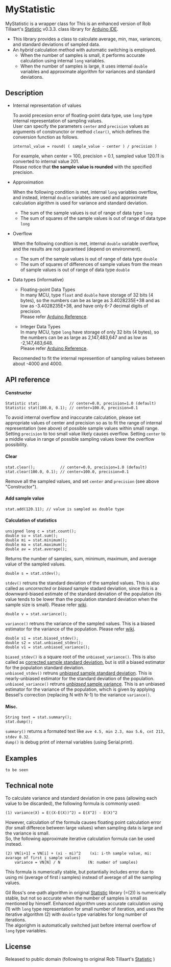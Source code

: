MyStatistic
===========

MyStatistic is a wrapper class for 
This is an enhanced version of Rob Tillaart's [Statistic](https://github.com/RobTillaart/Arduino/tree/master/libraries/Statistic) v0.3.3.
class library for [Arduino IDE](https://www.arduino.cc/).  
* This library provides a class to calculate average, min, max, variances, and standard deviations of sampled data.
* An *hybrid* calculation method with automatic switching is employed.  
   * When the number of samples is small, it performs accurate calculation using internal `long` variables.
   * When the number of samples is large, it uses internal `double` variables 
     and approximate algorithm for variances and standard deviations.

## Description

* Internal representation of values

  To avoid precesion error of floating-point data type, use `long` type internal representation of sampling values.  
  User can specify the parameters `center` and `precision` values as arguments of construnctor or method `clear()`,
  which defines the conversion function as follows.
  
  ```
  internal_value = round( ( sample_value - center ) / precision )
  ```

  For example, when center = 100, precision = 0.1, sampled value 120.11 is converted to internal value 201.  
  Please notice that **the sample value is rounded** with the specified precision.

* Approximation

  When the following condition is met, internal `long` variables overflow, 
  and instead, internal `double` variables are used and approximate calculation algrithm is used for variance and standard deviation.

    * The sum of the sample values is out of range of data type `long`
    * The sum of squares of the sample values is out of range of data type `long`

* Overflow

  When the following condtion is met, internal `double` variable overflow, and the results are not guaranteed (depend on environment).

    * The sum of the sample values is out of range of data type `double`
    * The sum of squares of differences of sample values from the mean of sample values is out of range of data type `double`

* Data types (informative)
  
    * Floating-point Data Types    
      In many MCU, type `float` and `double` have storage of 32 bits (4 bytes), 
      so the numbers can be as large as 3.4028235E+38 and as low as -3.4028235E+38,
      and have only 6-7 decimal digits of precision.   
      Please refer [Arduino Reference](https://www.arduino.cc/en/Reference/Double).   

    * Integer Data Types    
      In many MCU, type `long` have storage of only 32 bits (4 bytes), 
      so the numbers can be as large as 2,147,483,647 and as low as -2,147,483,648.   
      Please refer [Arduino Reference](https://www.arduino.cc/en/Reference/Long).   

    Recomended to fit the internal represention of sampling values between about -4000 and 4000.

## API reference

#### Constructor

```
Statistic stat;             // center=0.0, precision=1.0 (default)
Statistic stat(100.0, 0.1); // center=100.0, precision=0.1
```

To avoid internal overflow and inaccurate calculation, 
please set appropriate values of center and precision so as to fit the range of internal representation (see above) of possible sample values within small range.
Setting `precision` to too small value likely causes overflow.
Setting `center` to a middle value in range of possible sampling values lower the overflow possibility.

#### Clear

```
stat.clear();           // center=0.0, precision=1.0 (default)
stat.clear(100.0, 0.1); // center=100.0, precision=0.1
```

Remove all the sampled values, and set `center` and `precision` (see above "Constructor").

#### Add sample value

```
stat.add(120.11); // value is sampled as double type
```

#### Calculation of statistics

```
unsigned long c = stat.count(); 
double su = stat.sum();
double mi = stat.minimum();
double ma = stat.maximum();
double av = stat.average();
```

Returns the number of samples, sum, minimum, maximum, and average value of the sampled values.

```
double s = stat.stdev();
```

`stdev()` retruns the standard deviation of the sampled values.
This is also called as *uncorrected* or *biased* sample stadard deviation,
since this is a downward-biased estimate of the standard deviation of the population 
(its value tends to be lower than the population standard deviation when the sample size is small).
Please refer [wiki](https://en.wikipedia.org/wiki/Standard_deviation).

```
double v = stat.variance();
```

`variance()` retruns the variance of the sampled values.
This is a biased estimator for the variance of the population.
Please refer [wiki](https://en.wikipedia.org/wiki/Standard_deviation).

```
double s1 = stat.biased_stdev();
double s2 = stat.unbiased_stdev();
double v1 = stat.unbiased_variance();
```

`biased_stdev()` is a square root of the `unbiased_variance()`.
This is also called as [corrected sample standard deviation](https://en.wikipedia.org/wiki/Standard_deviation), 
but is still a biased estimator for the population standard deviation.    
`unbiased_stdev()` retruns [*unbiased* sample standard deviation](https://en.wikipedia.org/wiki/Standard_deviation).
This is nearly-unbiased estimator for the standard deviation of the population.    
`unbiased_variance()` retruns [*unbiased* sample variance](https://en.wikipedia.org/wiki/Standard_deviation).
This is an unbiased estimator for the variance of the population,
which is given by applying Bessel's correction (replacing N with N-1) to the variance `variance()`.

#### Misc.

```
String text = stat.summary();
stat.dump();
```

`summary()` returns a formated text like  `ave 4.5, min 2.3, max 5.6, cnt 213, stdev 0.32`.   
`dump()` is debug print of internal variables (using Serial.print).

## Examples

```
to be seen
```

## Technical note

To calculate variance and standard deviation in one pass (allowing each value to be discarded), 
the following formula is commonly used:

```
(1) variance(X) = E((X-E(X))^2) = E(X^2) - E(X)^2
```

However, calculation of the formula causes floating point calculation error (for small differece between large values) when sampling data is large and the variance is small.  
So, the following approximate iterative calculation formula can be used instead.

```
(2) VN[i+1] = VN[i] + (xi - mi)^2    (xi: i-th sample value, mi: avarage of first i sample values)
    variance = VN[N] / N            (N: number of samples)
```

This formula is numerically stable, but potantially includes error 
due to using mi (average of first i samples) instead of average of all the sampling values.

Gil Ross's one-path algorithm in original [Statistic](https://github.com/RobTillaart/Arduino/tree/master/libraries/Statistic)
library (=(2)) is numerically stable, but not so accurate when the number of samples is small as mentioned by himself.
Enhanced algorithm uses accurate calculation using (1) with `long` type representation for small number of iteration, 
and uses the iterative algorithm (2) with `double` type variables for long number of iterations.  
The algorighm is automatically switched just before internal overflow of `long` type variables.

## License

Released to public domain 
(following to original Rob Tillaart's [Statistic](https://github.com/RobTillaart/Arduino/tree/master/libraries/Statistic) )
